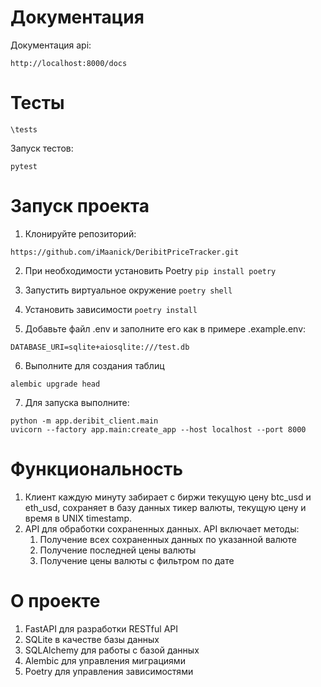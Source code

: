 # Документация
Документация api:


```
http://localhost:8000/docs
```

# Тесты


```
\tests
```


Запуск тестов:

```
pytest
```

# Запуск проекта

1. Клонируйте репозиторий:

```
https://github.com/iMaanick/DeribitPriceTracker.git
```

2. При необходимости установить Poetry ```pip install poetry```

3. Запустить виртуальное окружение ```poetry shell```

4. Установить зависимости ```poetry install```


5. Добавьте файл .env и заполните его как в примере .example.env:

```
DATABASE_URI=sqlite+aiosqlite:///test.db
```
6. Выполните для создания таблиц

```
alembic upgrade head 
```

7. Для запуска выполните:
```
python -m app.deribit_client.main
uvicorn --factory app.main:create_app --host localhost --port 8000
```

# Функциональность

1. Клиент каждую минуту забирает с биржи текущую цену btc_usd и eth_usd, сохраняет в базу данных тикер валюты, текущую цену и время в
UNIX timestamp.
2. API для обработки сохраненных данных. API включает методы:
    1. Получение всех сохраненных данных по указанной валюте 
    2. Получение последней цены валюты 
    3. Получение цены валюты с фильтром по дате 

# О проекте
1. FastAPI для разработки RESTful API
2. SQLite в качестве базы данных
4. SQLAlchemy для работы с базой данных
5. Alembic для управления миграциями
8. Poetry для управления зависимостями